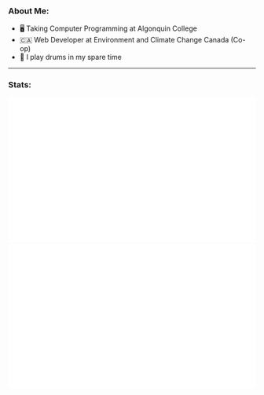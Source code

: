 
### About Me:

- 🖥️ Taking Computer Programming at Algonquin College
- 🇨🇦 Web Developer at Environment and Climate Change Canada (Co-op)
- 🥁 I play drums in my spare time

---

### Stats:

![](https://raw.githubusercontent.com/chris-dykes-j/github-stats/master/generated/languages.svg#gh-dark-mode-only)
![](https://raw.githubusercontent.com/chris-dykes-j/github-stats/master/generated/languages.svg#gh-light-mode-only)
